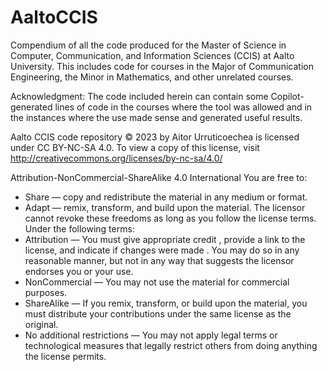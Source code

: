 # AaltoCCIS
Compendium of all the code produced for the Master of Science in Computer, Communication, and Information Sciences (CCIS) at Aalto University. 
This includes code for courses in the Major of Communication Engineering, the Minor in Mathematics, and other unrelated courses.


Acknowledgment: The code included herein can contain some Copilot-generated lines of code in the courses where the tool was allowed and in the instances where the use made sense and generated useful results.


Aalto CCIS code repository © 2023 by Aitor Urruticoechea is licensed under CC BY-NC-SA 4.0.
To view a copy of this license, visit http://creativecommons.org/licenses/by-nc-sa/4.0/

Attribution-NonCommercial-ShareAlike 4.0 International
You are free to:
- Share — copy and redistribute the material in any medium or format.
- Adapt — remix, transform, and build upon the material.
The licensor cannot revoke these freedoms as long as you follow the license terms.
Under the following terms:
- Attribution — You must give appropriate credit , provide a link to the license, and indicate if changes were made . You may do so in any reasonable manner, but not in any way that suggests the licensor endorses you or your use.
- NonCommercial — You may not use the material for commercial purposes.
- ShareAlike — If you remix, transform, or build upon the material, you must distribute your contributions under the same license as the original. 
- No additional restrictions — You may not apply legal terms or technological measures that legally restrict others from doing anything the license permits.

